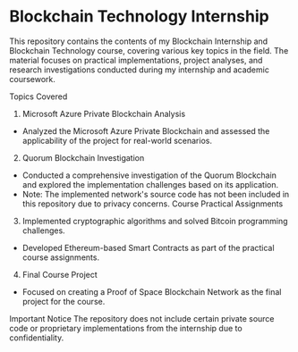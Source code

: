# Blockchain Technology Internship
 
This repository contains the contents of my Blockchain Internship and Blockchain Technology course, covering various key topics in the field. The material focuses on practical implementations, project analyses, and research investigations conducted during my internship and academic coursework.

Topics Covered
1. Microsoft Azure Private Blockchain Analysis

* Analyzed the Microsoft Azure Private Blockchain and assessed the applicability of the project for real-world scenarios.
2. Quorum Blockchain Investigation

* Conducted a comprehensive investigation of the Quorum Blockchain and explored the implementation challenges based on its application.
* Note: The implemented network's source code has not been included in this repository due to privacy concerns.
Course Practical Assignments

3. Implemented cryptographic algorithms and solved Bitcoin programming challenges.
* Developed Ethereum-based Smart Contracts as part of the practical course assignments.
4. Final Course Project

* Focused on creating a Proof of Space Blockchain Network as the final project for the course.
  
Important Notice
The repository does not include certain private source code or proprietary implementations from the internship due to confidentiality.
